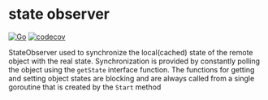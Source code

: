 # state observer

[![Go](https://github.com/Ilyaferilo/state_observer/actions/workflows/go.yml/badge.svg?branch=master)](https://github.com/Ilyaferilo/state_observer/actions/workflows/go.yml)
[![codecov](https://codecov.io/gh/Ilyaferilo/state_observer/branch/master/graph/badge.svg)](https://codecov.io/gh/Ilyaferilo/state_observer)


StateObserver used to synchronize the local(cached) state of the remote object with the real state. 
Synchronization is provided by constantly polling the object using the `getState` interface function.
The functions for getting and setting object states are blocking and are always called from a single goroutine that is created by the `Start` method
